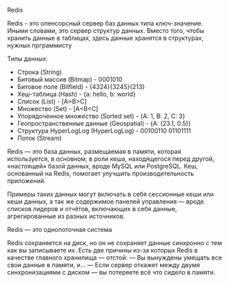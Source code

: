 Redis


Redis - это опенсорсный сервер баз данных типа ключ-значение. Иными словами, это сервер структур данных. Вместо того, чтобы хранить данные в таблицах, здесь данные хранятся в структурах, нужных прграммисту

Типы данных:
* Строка (String)
* Битовый массив (Bitmap) - 0001010
* Битовое поле (Bitfield) - {4324}{3245}{213}
* Хеш-таблица (Hash) - {a: hello, b: world}
* Список (List) - [A>B>C]
* Множество (Set) - [A<B<C]
* Упорядоченное множество (Sorted set) - {A: 1, B: 2, C: 3}
* Геопространственные данные (Geospatial) - {A: (23.1, 0.5)}
* Структура HyperLogLog (HyperLogLog) - 00100110 01101111
* Поток (Stream)

Redis — это база данных, размещаемая в памяти, которая используется, в основном, в роли кеша, находящегося перед другой, «настоящей» базой данных, вроде MySQL или PostgreSQL. Кеш, основанный на Redis, помогает улучшить производительность приложений.

Примеры таких данных могут включать в себя сессионные кеши или кеши данных, а так же содержимое панелей управления — вроде списков лидеров и отчётов, включающих в себя данные, агрегированные из разных источников.

Redis — это однопоточная система

Redis сохраняется на диск, но он не сохраняет данные синхронно с тем как вы записываете их. Есть две причины из-за которых Redis в качестве главного хранилища — отстой:
— Вы вынуждены умещать все свои данные в памяти, и…
— Если сервер откажет между двумя синхронизациями с диском — вы потеряете всё что сидело в памяти.





